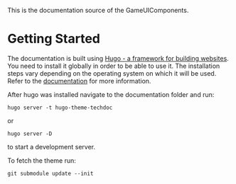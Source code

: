 This is the documentation source of the GameUIComponents.

# Getting Started

The documentation is built using [Hugo - a framework for building websites](https://gohugo.io/).
You need to install it globally in order to be able to use it.
The installation steps vary depending on the operating system on which it will be used.
Refer to the [documentation](https://gohugo.io/getting-started/installing/) for more information.

After hugo was installed navigate to the documentation folder and run:

```
hugo server -t hugo-theme-techdoc
```

or

```
hugo server -D
```

to start a development server.

To fetch the theme run:

```
git submodule update --init
```